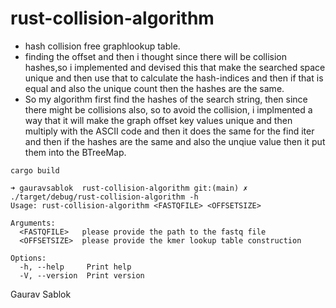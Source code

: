 # rust-collision-algorithm
 - hash collision free graphlookup table. 
 - finding the offset and then i thought since there will be collision hashes,so i implemented and devised this that make the searched space unique and then use that to calculate the hash-indices and then if that is equal and also
  the unique count then the hashes are the same.
 - So my algorithm first find the hashes of the search string, then since there might be collisions also, so to avoid the collision, i implmented a way that it will make the graph offset key values unique and then multiply with the ASCII
   code and then it does the same for the find iter and then if the hashes are the same and also the unqiue value then it put them into the BTreeMap.

```
cargo build

```

```
➜ gauravsablok  rust-collision-algorithm git:(main) ✗ ./target/debug/rust-collision-algorithm -h
Usage: rust-collision-algorithm <FASTQFILE> <OFFSETSIZE>

Arguments:
  <FASTQFILE>   please provide the path to the fastq file
  <OFFSETSIZE>  please provide the kmer lookup table construction

Options:
  -h, --help     Print help
  -V, --version  Print version

```



 Gaurav Sablok
